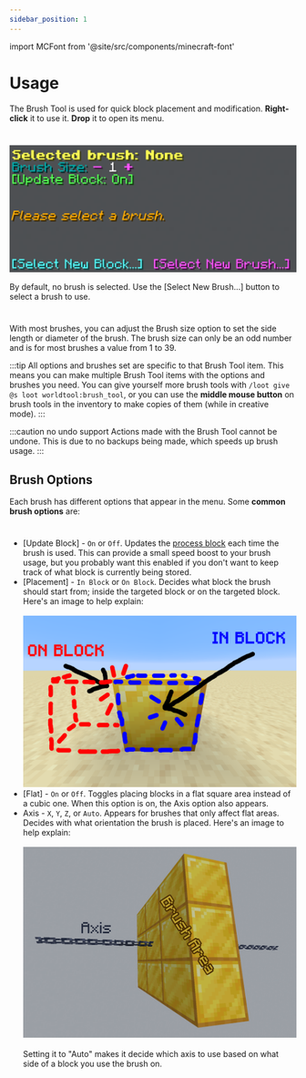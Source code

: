 ```yaml
---
sidebar_position: 1
---
```


import MCFont from '@site/src/components/minecraft-font'

# Usage

The Brush Tool is used for quick block placement and modification. **Right-click** it to use it. **Drop** it to open its menu.
#
![The Brush Tool menu](img/main_menu.png)

By default, no brush is selected. Use the <MCFont color="light_purple">[Select New Brush...]</MCFont> button to select a brush to use.
#
With most brushes, you can adjust the <MCFont color="#00a8a8">Brush size</MCFont> option to set the side length or diameter of the brush. The brush size can only be an odd number and is for most brushes a value from 1 to 39.

:::tip
All options and brushes set are specific to that Brush Tool item. This means you can make multiple Brush Tool items with the options and brushes you need. You can give yourself more brush tools with `/loot give @s loot worldtool:brush_tool`, or you can use the **middle mouse button** on brush tools in the inventory to make copies of them (while in creative mode).
:::

:::caution no undo support
Actions made with the Brush Tool cannot be undone. This is due to no backups being made, which speeds up brush usage.
:::

## Brush Options
Each brush has different options that appear in the menu. Some **common brush options** are:
#
* ­<MCFont color="green">[Update Block]</MCFont> - `On` or `Off`. Updates the [process block](../technical/processes) each time the brush is used. This can provide a small speed boost to your brush usage, but you probably want this enabled if you don't want to keep track of what block is currently being stored.
* ­<MCFont color="blue">[Placement]</MCFont> - `In Block` or `On Block`. Decides what block the brush should start from; inside the targeted block or on the targeted block. Here's an image to help explain:<br></br>
  ![The two brush placement options](img/placement_explanation.png)
* ­<MCFont color="dark_purple">[Flat]</MCFont> - `On` or `Off`. Toggles placing blocks in a flat square area instead of a cubic one. When this option is on, the <MCFont color="gold">Axis</MCFont> option also appears.
* ­<MCFont color="gold">Axis</MCFont> - `X`, `Y`, `Z`, or `Auto`. Appears for brushes that only affect flat areas. Decides with what orientation the brush is placed. Here's an image to help explain:<br></br>
  ![The way axis decides orientation](img/axis_explanation.png)<br></br>
  Setting it to "Auto" makes it decide which axis to use based on what side of a block you use the brush on.
